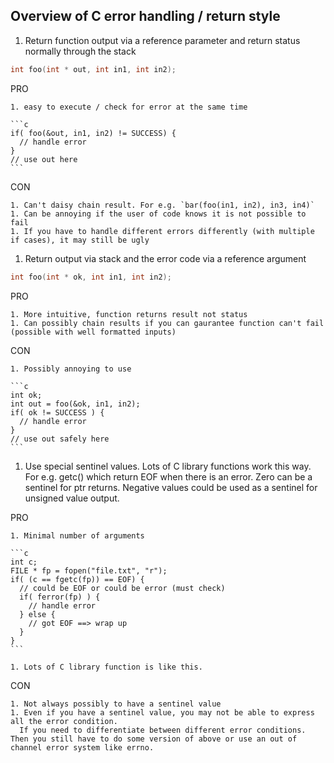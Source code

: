 ## Overview of C error handling / return style

1. Return function output via a reference parameter and return status normally through the stack

  ```c
  int foo(int * out, int in1, int in2);
  ```

  PRO

    1. easy to execute / check for error at the same time

    ```c
    if( foo(&out, in1, in2) != SUCCESS) {
      // handle error
    }
    // use out here
    ```

  CON
  
    1. Can't daisy chain result. For e.g. `bar(foo(in1, in2), in3, in4)`
    1. Can be annoying if the user of code knows it is not possible to fail
    1. If you have to handle different errors differently (with multiple if cases), it may still be ugly

1. Return output via stack and the error code via a reference argument

  ```c
  int foo(int * ok, int in1, int in2);
  ```

  PRO
  
    1. More intuitive, function returns result not status
    1. Can possibly chain results if you can gaurantee function can't fail (possible with well formatted inputs)
  
  CON
  
    1. Possibly annoying to use
    
    ```c
    int ok;
    int out = foo(&ok, in1, in2);
    if( ok != SUCCESS ) {
      // handle error
    }
    // use out safely here
    ```
    
1. Use special sentinel values. Lots of C library functions work this way. For e.g. getc() which return EOF when there is an error. Zero can be a sentinel for ptr returns. Negative values could be used as a sentinel for unsigned value output.

  PRO
  
    1. Minimal number of arguments
    
    ```c
    int c;
    FILE * fp = fopen("file.txt", "r");
    if( (c == fgetc(fp)) == EOF) {
      // could be EOF or could be error (must check)
      if( ferror(fp) ) {
        // handle error
      } else {
        // got EOF ==> wrap up 
      }
    }
    ```
    
    1. Lots of C library function is like this.
    
  CON
  
    1. Not always possibly to have a sentinel value
    1. Even if you have a sentinel value, you may not be able to express all the error condition. 
      If you need to differentiate between different error conditions. Then you still have to do some version of above or use an out of channel error system like errno.
      

    
    
    
    

   

